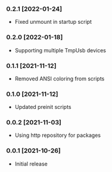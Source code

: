 ### 0.2.1 [2022-01-24] ###

* Fixed unmount in startup script


### 0.2.0 [2022-01-18] ###

* Supporting multiple TmpUsb devices


### 0.1.1 [2021-11-12] ###

* Removed ANSI coloring from scripts


### 0.1.0 [2021-11-12] ###

* Updated preinit scripts


### 0.0.2 [2021-11-03] ###

* Using http repository for packages


### 0.0.1 [2021-10-26] ###

* Initial release
